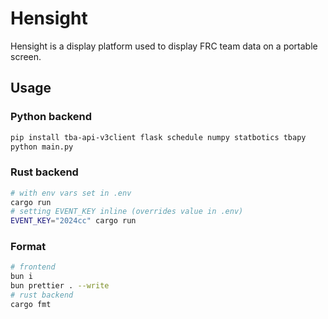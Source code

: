 # Hensight

Hensight is a display platform used to display FRC team data on a portable screen.

## Usage

### Python backend

```bash
pip install tba-api-v3client flask schedule numpy statbotics tbapy
python main.py
```

### Rust backend

```bash
# with env vars set in .env
cargo run
# setting EVENT_KEY inline (overrides value in .env)
EVENT_KEY="2024cc" cargo run
```

### Format

```bash
# frontend
bun i
bun prettier . --write
# rust backend
cargo fmt
```
